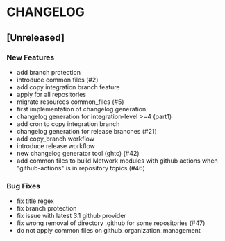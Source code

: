 # CHANGELOG

## [Unreleased]

### New Features

- add branch protection
- introduce common files (#2)
- add copy integration branch feature
- apply for all repositories
- migrate resources common_files (#5)
- first implementation of changelog generation
- changelog generation for integration-level >=4 (part1)
- add cron to copy integration branch 
- changelog generation for release branches (#21)
- add copy_branch workflow
- introduce release workflow
- new changelog generator tool (ghtc) (#42)
- add common files to build Metwork modules with github actions when "github-actions" is in repository topics (#46)

### Bug Fixes

- fix title regex
- fix branch protection
- fix issue with latest 3.1 github provider
- fix wrong removal of directory .github for some repositories (#47)
- do not apply common files on github_organization_management


